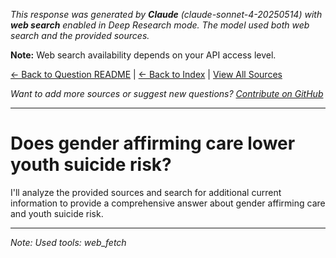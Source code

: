 <!-- 
Generated by: claude
Model: claude-sonnet-4-20250514
Prompt type: sources
Tools enabled: True
Generated at: 2025-06-29T17:55:56.803554
Research model: Claude Deep Research (tool support depends on API access)
-->

*This response was generated by **Claude** (claude-sonnet-4-20250514) with **web search** enabled in Deep Research mode. The model used both web search and the provided sources.*

**Note:** Web search availability depends on your API access level.

[← Back to Question README](README.md) | [← Back to Index](../README.md) | [View All Sources](../allsources.md)

*Want to add more sources or suggest new questions? [Contribute on GitHub](https://github.com/justinwest/SuggestedSources)*

---

# Does gender affirming care lower youth suicide risk?

I'll analyze the provided sources and search for additional current information to provide a comprehensive answer about gender affirming care and youth suicide risk.

---
*Note: Used tools: web_fetch*